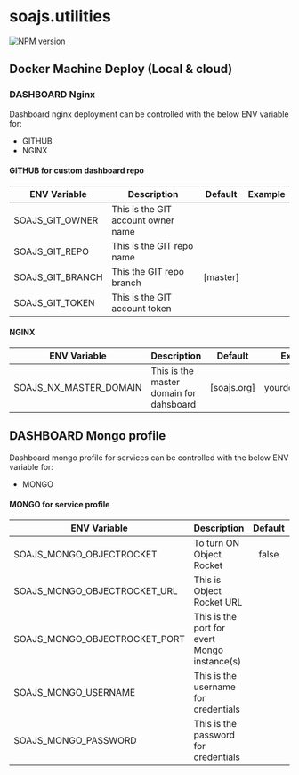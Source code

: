 # soajs.utilities
[![NPM version](https://badge.fury.io/js/soajs.utilities.svg)](http://badge.fury.io/js/soajs.utilities)

## Docker Machine Deploy (Local & cloud)

### DASHBOARD Nginx
Dashboard nginx deployment can be controlled with the below ENV variable for:
* GITHUB
* NGINX

#### GITHUB for custom dashboard repo
ENV Variable | Description | Default | Example
--- | ----- | :---: | ---
SOAJS_GIT_OWNER | This is the GIT account owner name |  | 
SOAJS_GIT_REPO | This is the GIT repo name |  | 
SOAJS_GIT_BRANCH | This the GIT repo branch | [master] | 
SOAJS_GIT_TOKEN | This is the GIT account token |  | 

#### NGINX
ENV Variable | Description | Default | Example
--- | ----- | :---: | ---
SOAJS_NX_MASTER_DOMAIN | This is the master domain for dahsboard | [soajs.org] | yourdomain.com


## DASHBOARD Mongo profile
Dashboard mongo profile for services can be controlled with the below ENV variable for:
* MONGO

#### MONGO for service profile
ENV Variable | Description | Default | Example
--- | ----- | :---: | ---
SOAJS_MONGO_OBJECTROCKET | To turn ON Object Rocket | false | 
SOAJS_MONGO_OBJECTROCKET_URL | This is Object Rocket URL |  | iad1-mongos0.objectrocket.com
SOAJS_MONGO_OBJECTROCKET_PORT | This is the port for evert Mongo instance(s) |  | 16067
SOAJS_MONGO_USERNAME | This is the username for credentials |  | 
SOAJS_MONGO_PASSWORD | This is the password for credentials |  | 